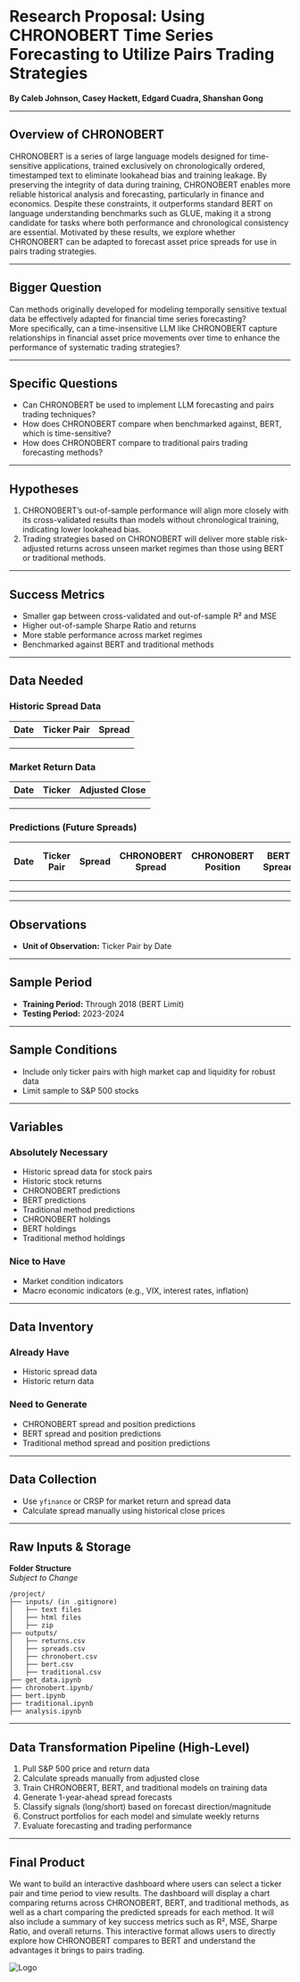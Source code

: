 # Research Proposal: Using CHRONOBERT Time Series Forecasting to Utilize Pairs Trading Strategies

**By Caleb Johnson, Casey Hackett, Edgard Cuadra, Shanshan Gong**

---
## Overview of CHRONOBERT
CHRONOBERT is a series of large language models designed for time-sensitive applications, trained exclusively on chronologically ordered, timestamped text to eliminate lookahead bias and training leakage. By preserving the integrity of data during training, CHRONOBERT enables more reliable historical analysis and forecasting, particularly in finance and economics. Despite these constraints, it outperforms standard BERT on language understanding benchmarks such as GLUE, making it a strong candidate for tasks where both performance and chronological consistency are essential. Motivated by these results, we explore whether CHRONOBERT can be adapted to forecast asset price spreads for use in pairs trading strategies.

---

## Bigger Question  
Can methods originally developed for modeling temporally sensitive textual data be effectively adapted for financial time series forecasting?  
More specifically, can a time-insensitive LLM like CHRONOBERT capture relationships in financial asset price movements over time to enhance the performance of systematic trading strategies?

---

## Specific Questions  
- Can CHRONOBERT be used to implement LLM forecasting and pairs trading techniques?  
- How does CHRONOBERT compare when benchmarked against, BERT, which is time-sensitive?  
- How does CHRONOBERT compare to traditional pairs trading forecasting methods?

---

## Hypotheses  
1. CHRONOBERT’s out-of-sample performance will align more closely with its cross-validated results than models without chronological training, indicating lower lookahead bias.
2. Trading strategies based on CHRONOBERT will deliver more stable risk-adjusted returns across unseen market regimes than those using BERT or traditional methods.

---

## Success Metrics  
- Smaller gap between cross-validated and out-of-sample R² and MSE  
- Higher out-of-sample Sharpe Ratio and returns  
- More stable performance across market regimes  
- Benchmarked against BERT and traditional methods


---

## Data Needed  

### Historic Spread Data  
| Date       | Ticker Pair | Spread |
|------------|-------------|--------|
||||
||
||

### Market Return Data  
| Date       | Ticker       | Adjusted Close |
|------------|--------------|----------------|
||
||
||

### Predictions (Future Spreads)  
| Date       | Ticker Pair | Spread | CHRONOBERT Spread | CHRONOBERT Position | BERT Spread | BERT Position | Traditional Method Spread | Traditional Position |
|------------|-------------|--------|-------------------|----------------------|-------------|---------------|----------------------------|----------------------|
||
||
||

---

## Observations  
- **Unit of Observation:** Ticker Pair by Date

---

## Sample Period  
- **Training Period:** Through 2018 (BERT Limit) 
- **Testing Period:** 2023-2024

---

## Sample Conditions  
- Include only ticker pairs with high market cap and liquidity for robust data  
- Limit sample to S&P 500 stocks  
---

## Variables

### Absolutely Necessary  
- Historic spread data for stock pairs  
- Historic stock returns  
- CHRONOBERT predictions  
- BERT predictions  
- Traditional method predictions  
- CHRONOBERT holdings  
- BERT holdings  
- Traditional method holdings  

### Nice to Have  
- Market condition indicators  
- Macro economic indicators (e.g., VIX, interest rates, inflation)

---

## Data Inventory

### Already Have
- Historic spread data  
- Historic return data  

### Need to Generate  
- CHRONOBERT spread and position predictions  
- BERT spread and position predictions  
- Traditional method spread and position predictions  

---

## Data Collection  
- Use `yfinance` or CRSP for market return and spread data  
- Calculate spread manually using historical close prices

---

## Raw Inputs & Storage  

**Folder Structure**  
*Subject to Change*

```
/project/
├── inputs/ (in .gitignore)
│   ├── text files
│   ├── html files
│   ├── zip
├── outputs/
│   ├── returns.csv
│   ├── spreads.csv
│   ├── chronobert.csv
│   ├── bert.csv
│   ├── traditional.csv
├── get_data.ipynb
├── chronobert.ipynb/
├── bert.ipynb
├── traditional.ipynb
├── analysis.ipynb
```

---

## Data Transformation Pipeline (High-Level)  
1. Pull S&P 500 price and return data  
2. Calculate spreads manually from adjusted close 
3. Train CHRONOBERT, BERT, and traditional models on training data  
4. Generate 1-year-ahead spread forecasts  
5. Classify signals (long/short) based on forecast direction/magnitude  
6. Construct portfolios for each model and simulate weekly returns  
7. Evaluate forecasting and trading performance

---

## Final Product

We want to build an interactive dashboard where users can select a ticker pair and time period to view results. The dashboard will display a chart comparing returns across CHRONOBERT, BERT, and traditional methods, as well as a chart comparing the predicted spreads for each method. It will also include a summary of key success metrics such as R², MSE, Sharpe Ratio, and overall returns. This interactive format allows users to directly explore how CHRONOBERT compares to BERT and understand the advantages it brings to pairs trading.

![Logo](images/dashboard_sketch.jpg)
